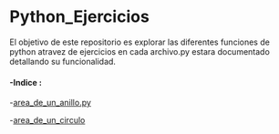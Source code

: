 # Python_Ejercicios

El objetivo de este repositorio es  explorar las diferentes funciones de python atravez de ejercicios en 
cada archivo.py estara documentado detallando su funcionalidad.

#### -Indice : 

 [area_de_un_anillo.py]:https://github.com/NdzCode/Python_Ejercicios/blob/8ef6413a4ca47029530e7ebea9f985eb87c484e6/area_anillo.py

-[area_de_un_anillo.py]

[area_de_un_circulo]:https://github.com/NdzCode/Python_Ejercicios/blob/5a96e90819cc3053588465e58186835886095c78/area_de_un_circulo.py

-[area_de_un_circulo]
